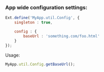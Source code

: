 ### App wide configuration settings:
```javascript
Ext.define('MyApp.util.Config', {
    singleton : true,

    config : {
        baseUrl : 'something.com/foo.html'
    }
});
```

Usage:
```javascript
MyApp.util.Config.getBaseUrl();
```
